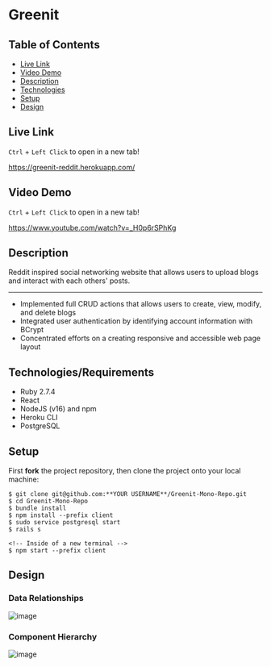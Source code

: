 # Greenit

## Table of Contents

* [Live Link](#live-link)
* [Video Demo](#video-demo)
* [Description](#description)
* [Technologies](#technologies)
* [Setup](#setup)
* [Design](#design)

<a name="live-link"/>

## Live Link

`Ctrl` + `Left Click` to open in a new tab!

https://greenit-reddit.herokuapp.com/

<a name="video-demo"/>

## Video Demo

`Ctrl` + `Left Click` to open in a new tab!

https://www.youtube.com/watch?v=_H0p6rSPhKg

<a name="description"/>

## Description

Reddit inspired social networking website that allows users to upload blogs and interact with each others' posts. 

________________________________________________________________________

- Implemented full CRUD actions that allows users to create, view, modify, and delete blogs
- Integrated user authentication by identifying account information with BCrypt
- Concentrated efforts on a creating responsive and accessible web page layout


<a name="technologies"/>

## Technologies/Requirements

- Ruby 2.7.4
- React
- NodeJS (v16) and npm
- Heroku CLI
- PostgreSQL

<a name="setup"/>

## Setup

First **fork** the project repository, then clone the project onto your local machine:
```
$ git clone git@github.com:**YOUR USERNAME**/Greenit-Mono-Repo.git
$ cd Greenit-Mono-Repo
$ bundle install
$ npm install --prefix client
$ sudo service postgresql start
$ rails s

<!-- Inside of a new terminal -->
$ npm start --prefix client
```

<a name="design"/>

## Design

### Data Relationships

![image](https://i.imgur.com/y2Uemzz.png)

### Component Hierarchy

![image](https://i.imgur.com/wv0cZwt.png)
